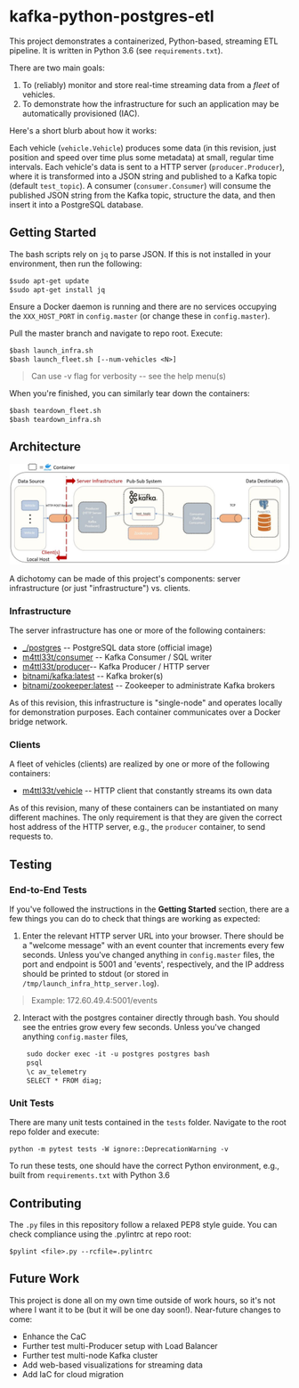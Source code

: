 # kafka-python-postgres-etl

This project demonstrates a containerized, Python-based, streaming ETL pipeline. It is written in Python 3.6 (see `requirements.txt`).

There are two main goals:
1. To (reliably) monitor and store real-time streaming data from a *fleet* of vehicles.
2. To demonstrate how the infrastructure for such an application may be automatically provisioned (IAC).

Here's a short blurb about how it works:

Each vehicle (`vehicle.Vehicle`) produces some data (in this revision, just position and speed over time plus some metadata) at small, regular time intervals.
Each vehicle's data is sent to a HTTP server (`producer.Producer`), where it is transformed into a JSON string and published to a Kafka topic (default `test_topic`).
A consumer (`consumer.Consumer`) will consume the published JSON string from the Kafka topic, structure the data, and then insert it into a PostgreSQL database.

## Getting Started

The bash scripts rely on `jq` to parse JSON. If this is not installed in your environment, then run the following:

    $sudo apt-get update
    $sudo apt-get install jq

Ensure a Docker daemon is running and there are no services occupying the `XXX_HOST_PORT` in `config.master` (or change these in `config.master`).

Pull the master branch and navigate to repo root. Execute:

    $bash launch_infra.sh
    $bash launch_fleet.sh [--num-vehicles <N>]

>Can use -v flag for verbosity -- see the help menu(s)

When you're finished, you can similarly tear down the containers:

    $bash teardown_fleet.sh
    $bash teardown_infra.sh

## Architecture

![kafka-python-postgres-etl](img/kafka-python-postgres-etl_arch.JPG)

A dichotomy can be made of this project's components: server infrastructure (or just "infrastructure") vs. clients.

### Infrastructure

The server infrastructure has one or more of the following containers:

- [_/postgres](https://hub.docker.com/_/postgres) -- PostgreSQL data store (official image)
- [m4ttl33t/consumer](https://hub.docker.com/r/m4ttl33t/consumer) -- Kafka Consumer / SQL writer
- [m4ttl33t/producer](https://hub.docker.com/r/m4ttl33t/producer)-- Kafka Producer / HTTP server
- [bitnami/kafka:latest](https://hub.docker.com/r/bitnami/kafka) -- Kafka broker(s)
- [bitnami/zookeeper:latest](https://hub.docker.com/r/bitnami/zookeeper) -- Zookeeper to administrate Kafka brokers

As of this revision, this infrastructure is "single-node" and operates locally for demonstration purposes. Each container
communicates over a Docker bridge network.

### Clients

A fleet of vehicles (clients) are realized by one or more of the following containers:

- [m4ttl33t/vehicle](https://hub.docker.com/r/m4ttl33t/vehicle) -- HTTP client that constantly streams its own data

As of this revision, many of these containers can be instantiated on many different machines. The only requirement is
that they are given the correct host address of the HTTP server, e.g., the `producer` container, to send requests to.

## Testing

### End-to-End Tests

If you've followed the instructions in the **Getting Started** section, there are a few things you can do to check
that things are working as expected:

1. Enter the relevant HTTP server URL into your browser. There should be a "welcome message" with an event counter that
  increments every few seconds. Unless you've changed anything in `config.master` files, the port and endpoint is 5001 and 'events', respectively,
  and the IP address should be printed to stdout (or stored in `/tmp/launch_infra_http_server.log`).

>Example: 172.60.49.4:5001/events

2. Interact with the postgres container directly through bash. You should see the entries grow every few seconds. Unless you've changed anything `config.master` files,

        sudo docker exec -it -u postgres postgres bash
        psql
        \c av_telemetry
        SELECT * FROM diag;

### Unit Tests

There are many unit tests contained in the `tests` folder. Navigate to the root repo folder and execute:

    python -m pytest tests -W ignore::DeprecationWarning -v

To run these tests, one should have the correct Python environment, e.g., built from `requirements.txt` with Python 3.6

## Contributing

The `.py` files in this repository follow a relaxed PEP8 style guide. You can check compliance using
the .pylintrc at repo root:

    $pylint <file>.py --rcfile=.pylintrc

## Future Work

This project is done all on my own time outside of work hours, so it's not where I want it to be (but it will be one day soon!).
Near-future changes to come:

- Enhance the CaC
- Further test multi-Producer setup with Load Balancer
- Further test multi-node Kafka cluster
- Add web-based visualizations for streaming data
- Add IaC for cloud migration
